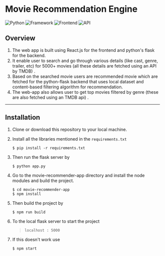 
# Movie Recommendation Engine
![Python](https://img.shields.io/badge/Python-3.7-blueviolet)     ![Framework](https://img.shields.io/badge/Framework-Flask-red) ![Frontend](https://img.shields.io/badge/Frontend-React-green) ![API](https://img.shields.io/badge/API-TMDB-fcba03)

## Overview 
1. The web app is built using React.js for the frontend and python's flask for the backend.
2. It enable user to search and go through various details (like cast, genre, trailer, etc) for 5000+ movies (all these details are fetched using an API by TMDB) .
3. Based on the searched movie users are recommended movie which are fetched for the python-flask backend that uses local dataset and content-based filtering algorithm for recommendation.
4. The web-app also allows user to get top movies filtered by genre (these are also fetched using an TMDB api) . 

----

## Installation
1. Clone or download this repository to your local machine.
2.  Install all the libraries mentioned in the `requirements.txt` 
    ```shell
    $ pip install -r requirements.txt
    ```
 3. Then run the flask server by 
    ```shell
    $ python app.py
    ```
4. Go to the movie-recommender-app directory and install the node modules and build the project.
    ```shell
    $ cd movie-recommender-app
    $ npm install
    ```
5. Then build the project by
    ```shell
    $ npm run build
    ```
6. To the local flask server to start the project
    > `localhost : 5000`
    
7. If this doesn't work use 
    ```shell
    $ npm start
    ```
